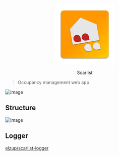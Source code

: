 

<div align="center">
<img style="max-width:100%;" alt="scarlist_icon" src="https://raw.githubusercontent.com/elzup/scarlist/master/public/icon-4x.png" />
  <p>Scarlist</p>
</div>


> Occupancy management web app

![image](https://user-images.githubusercontent.com/2284908/49385637-3a7da000-f761-11e8-9c60-d29c285aa6e0.png)


## Structure
![image](https://user-images.githubusercontent.com/2284908/49385796-90524800-f761-11e8-8067-b9f38cf332ac.png)

## Logger

[elzup/scarlist-logger](https://github.com/elzup/scarlist-logger)

